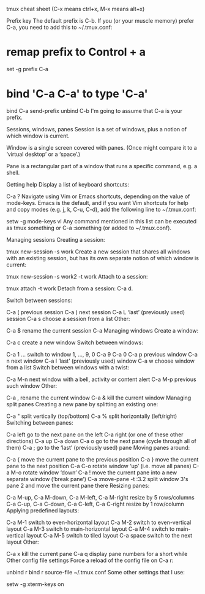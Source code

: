 tmux cheat sheet
(C-x means ctrl+x, M-x means alt+x)

Prefix key
The default prefix is C-b. If you (or your muscle memory) prefer C-a, you need to add this to ~/.tmux.conf:

# remap prefix to Control + a
set -g prefix C-a
# bind 'C-a C-a' to type 'C-a'
bind C-a send-prefix
unbind C-b
I'm going to assume that C-a is your prefix.

Sessions, windows, panes
Session is a set of windows, plus a notion of which window is current.

Window is a single screen covered with panes. (Once might compare it to a ‘virtual desktop’ or a ‘space’.)

Pane is a rectangular part of a window that runs a specific command, e.g. a shell.

Getting help
Display a list of keyboard shortcuts:

C-a ?
Navigate using Vim or Emacs shortcuts, depending on the value of mode-keys. Emacs is the default, and if you want Vim shortcuts for help and copy modes (e.g. j, k, C-u, C-d), add the following line to ~/.tmux.conf:

setw -g mode-keys vi
Any command mentioned in this list can be executed as tmux something or C-a :something (or added to ~/.tmux.conf).

Managing sessions
Creating a session:

tmux new-session -s work
Create a new session that shares all windows with an existing session, but has its own separate notion of which window is current:

tmux new-session -s work2 -t work
Attach to a session:

tmux attach -t work
Detach from a session: C-a d.

Switch between sessions:

C-a (          previous session
C-a )          next session
C-a L          ‘last’ (previously used) session
C-a s          choose a session from a list
Other:

C-a $          rename the current session
C-a
Managing windows
Create a window:

C-a c          create a new window
Switch between windows:

C-a 1 ...      switch to window 1, ..., 9, 0
C-a 9
C-a 0
C-a p          previous window
C-a n          next window
C-a l          ‘last’ (previously used) window
C-a w          choose window from a list
Switch between windows with a twist:

C-a M-n        next window with a bell, activity or
               content alert
C-a M-p        previous such window
Other:

C-a ,          rename the current window
C-a &          kill the current window
Managing split panes
Creating a new pane by splitting an existing one:

C-a "          split vertically (top/bottom)
C-a %          split horizontally (left/right)
Switching between panes:

C-a left       go to the next pane on the left
C-a right      (or one of these other directions)
C-a up
C-a down
C-a o          go to the next pane (cycle through all of them)
C-a ;          go to the ‘last’ (previously used) pane
Moving panes around:

C-a {          move the current pane to the previous position
C-a }          move the current pane to the next position
C-a C-o        rotate window ‘up’ (i.e. move all panes)
C-a M-o        rotate window ‘down’
C-a !          move the current pane into a new separate
               window (‘break pane’)
C-a :move-pane -t :3.2
               split window 3's pane 2 and move the current pane there
Resizing panes:

C-a M-up, C-a M-down, C-a M-left, C-a M-right
               resize by 5 rows/columns
C-a C-up, C-a C-down, C-a C-left, C-a C-right
               resize by 1 row/column
Applying predefined layouts:

C-a M-1        switch to even-horizontal layout
C-a M-2        switch to even-vertical layout
C-a M-3        switch to main-horizontal layout
C-a M-4        switch to main-vertical layout
C-a M-5        switch to tiled layout
C-a space      switch to the next layout
Other:

C-a x          kill the current pane
C-a q          display pane numbers for a short while
Other config file settings
Force a reload of the config file on C-a r:

unbind r
bind r source-file ~/.tmux.conf
Some other settings that I use:

setw -g xterm-keys on
